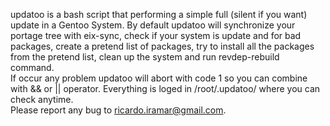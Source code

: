 updatoo is a bash script that performing a simple full (silent if you want) update in a Gentoo System. By default updatoo will synchronize your portage tree with eix-sync, check if your system is update and for bad packages, create a pretend list of packages, try to install all the packages from the pretend list, clean up the system and run revdep-rebuild command.<br>
If occur any problem updatoo will abort with code 1 so you can combine with && or || operator. Everything is loged in /root/.updatoo/ where you can check anytime.<br>
Please report any bug to ricardo.iramar@gmail.com. 
